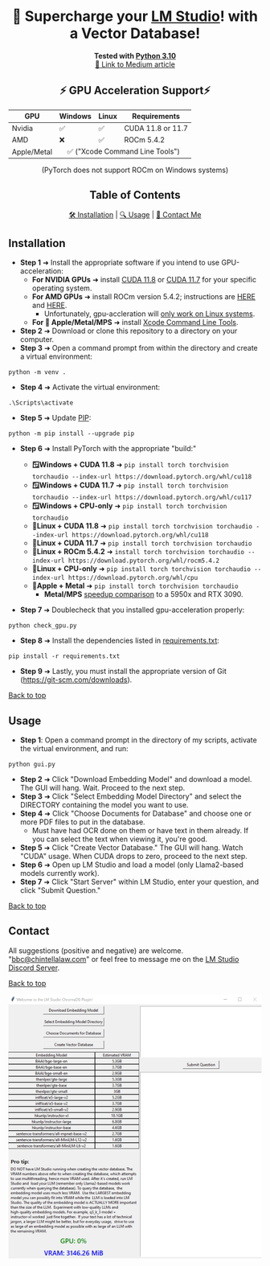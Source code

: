 <a name="top"></a>

<div align="center">
  <h1>🚀 Supercharge your <a href="https://lmstudio.ai/">LM Studio</a>! with a Vector Database!</h1>
</div>

<div align="center">
  <strong>Tested with <a href="https://www.python.org/downloads/release/python-31011/">Python 3.10</a></strong>
</div>

<div align="center">
  <a href="https://medium.com/@vici0549/chromadb-plugin-for-lm-studio-5b3e2097154f">📖 Link to Medium article</a>
</div>

<!-- GPU Acceleration Support Table -->

<div align="center">
  <h2>⚡ GPU Acceleration Support⚡</h2>
  <table>
    <thead>
      <tr>
        <th>GPU</th>
        <th>Windows</th>
        <th>Linux</th>
        <th>Requirements</th>
      </tr>
    </thead>
    <tbody>
      <tr>
        <td>Nvidia</td>
        <td>✅</td>
        <td>✅</td>
        <td>CUDA 11.8 or 11.7</td>
      </tr>
      <tr>
        <td>AMD</td>
        <td>❌</td>
        <td>✅</td>
        <td>ROCm 5.4.2</td>
      </tr>
      <tr>
        <td>Apple/Metal</td>
        <td colspan="3" align="center"> ✅ ("Xcode Command Line Tools")</td>
      </tr>
    </tbody>
  </table>
</div>

<!-- Table of Contents -->
<div align="center"> (PyTorch does not support ROCm on Windows systems)</div>
<div align="center">
  <h2>Table of Contents</h2>
</div>

<div align="center">
  <a href="#installation">🛠️ Installation</a> | 
  <a href="#usage">🔍 Usage</a> | 
  <a href="#contact">💌 Contact Me</a>
</div>

## Installation

* **Step 1** ➜ Install the appropriate software if you intend to use GPU-acceleration:
  * **For NVIDIA GPUs** ➜ install [CUDA 11.8](https://developer.nvidia.com/cuda-11-8-0-download-archive) or [CUDA 11.7](https://developer.nvidia.com/cuda-11-7-0-download-archive) for your specific operating system.
  * **For AMD GPUs** ➜ install ROCm version 5.4.2; instructions are [HERE](https://rocmdocs.amd.com/en/latest/deploy/linux/quick_start.html) and [HERE](https://rocmdocs.amd.com/en/latest/deploy/linux/index.html).
    * Unfortunately, gpu-accleration will [only work on Linux systems](https://github.com/RadeonOpenCompute/ROCm/blob/develop/docs/rocm.md).  
  * **For 🍎 Apple/Metal/MPS** ➜ install [Xcode Command Line Tools](https://www.makeuseof.com/install-xcode-command-line-tools/).
* **Step 2** ➜ Download or clone this repository to a directory on your computer.
* **Step 3** ➜ Open a command prompt from within the directory and create a virtual environment:
```
python -m venv .
```
* **Step 4** ➜ Activate the virtual environment:
```
.\Scripts\activate
```
* **Step 5** ➜ Update [PIP](https://pip.pypa.io/en/stable/index.html):
```
python -m pip install --upgrade pip
```
* **Step 6** ➜ Install PyTorch with the appropriate "build:"

  * **🪟Windows + CUDA 11.8** ➜ ```pip install torch torchvision torchaudio --index-url https://download.pytorch.org/whl/cu118```
  * **🪟Windows + CUDA 11.7** ➜ ```pip install torch torchvision torchaudio --index-url https://download.pytorch.org/whl/cu117```
  * **🪟Windows + CPU-only** ➜ ```pip install torch torchvision torchaudio```
  * **🐧Linux + CUDA 11.8** ➜ ```pip install torch torchvision torchaudio --index-url https://download.pytorch.org/whl/cu118```
  * **🐧Linux + CUDA 11.7** ➜ ```pip install torch torchvision torchaudio```
  * **🐧Linux + ROCm 5.4.2** ➜ ```install torch torchvision torchaudio --index-url https://download.pytorch.org/whl/rocm5.4.2```
  * **🐧Linux + CPU-only** ➜ ```pip install torch torchvision torchaudio --index-url https://download.pytorch.org/whl/cpu```
  * **🍎Apple + Metal** ➜ ```pip install torch torchvision torchaudio```
    * **Metal/MPS** [speedup comparison](https://explosion.ai/blog/metal-performance-shaders) to a 5950x and RTX 3090.

* **Step 7** ➜ Doublecheck that you installed gpu-acceleration properly:
```
python check_gpu.py
```

* **Step 8** ➜ Install the dependencies listed in [requirements.txt](https://github.com/MicrosoftDocs/visualstudio-docs/blob/main/docs/python/managing-required-packages-with-requirements-txt.md):
```
pip install -r requirements.txt
```
* **Step 9** ➜ Lastly, you must install the appropriate version of Git (https://git-scm.com/downloads).

[Back to top](#top)

## Usage

* **Step 1**: Open a command prompt in the directory of my scripts, activate the virtual environment, and run:
```
python gui.py
```
* **Step 2** ➜ Click "Download Embedding Model" and download a model. The GUI will hang. Wait.  Proceed to the next step.
* **Step 3** ➜ Click "Select Embedding Model Directory" and select the DIRECTORY containing the model you want to use.
* **Step 4** ➜ Click "Choose Documents for Database" and choose one or more PDF files to put in the database.
  * Must have had OCR done on them or have text in them already. If you can select the text when viewing it, you're good.
* **Step 5** ➜ Click "Create Vector Database." The GUI will hang. Watch "CUDA" usage. When CUDA drops to zero, proceed to the next step.
* **Step 6** ➜ Open up LM Studio and load a model (only Llama2-based models currently work).
* **Step 7** ➜ Click "Start Server" within LM Studio, enter your question, and click "Submit Question."


[Back to top](#top)

## Contact

All suggestions (positive and negative) are welcome.  "bbc@chintellalaw.com" or feel free to message me on the [LM Studio Discord Server](https://discord.gg/aPQfnNkxGC).

[Back to top](#top)

<div align="center">
  <img src="https://github.com/BBC-Esq/ChromaDB-Plugin-for-LM-Studio/raw/main/example.png" alt="Example Image">
</div>
